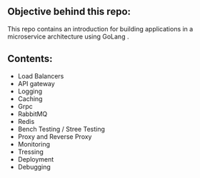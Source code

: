 ## Objective behind this repo:

This repo contains an introduction for building applications in a microservice architecture using GoLang .

## Contents:

* Load Balancers
* API gateway
* Logging
* Caching
* Grpc
* RabbitMQ
* Redis
* Bench Testing / Stree Testing
* Proxy and Reverse Proxy
* Monitoring
* Tressing
* Deployment 
* Debugging
